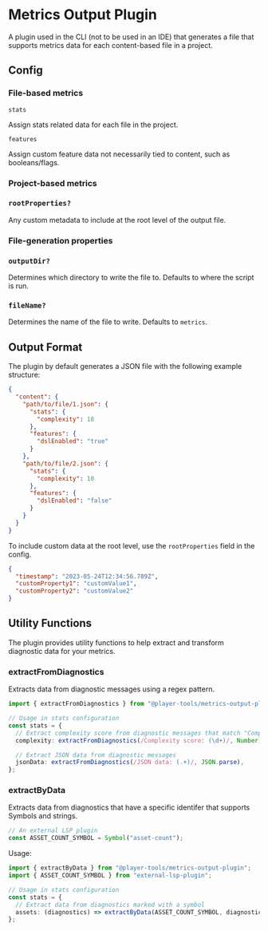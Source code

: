 # Metrics Output Plugin

A plugin used in the CLI (not to be used in an IDE) that generates a file that supports metrics data for each content-based file in a project.

## Config

### File-based metrics

`stats`

Assign stats related data for each file in the project.

`features`

Assign custom feature data not necessarily tied to content, such as booleans/flags.

### Project-based metrics

### `rootProperties?`

Any custom metadata to include at the root level of the output file.

### File-generation properties

### `outputDir?`

Determines which directory to write the file to. Defaults to where the script is run.

### `fileName?`

Determines the name of the file to write. Defaults to `metrics`.

## Output Format

The plugin by default generates a JSON file with the following example structure:

```json
{
  "content": {
    "path/to/file/1.json": {
      "stats": {
        "complexity": 18
      },
      "features": {
        "dslEnabled": "true"
      }
    },
    "path/to/file/2.json": {
      "stats": {
        "complexity": 10
      },
      "features": {
        "dslEnabled": "false"
      }
    }
  }
}
```

To include custom data at the root level, use the `rootProperties` field in the
config.

```json
{
  "timestamp": "2023-05-24T12:34:56.789Z",
  "customProperty1": "customValue1",
  "customProperty2": "customValue2"
}
```

## Utility Functions

The plugin provides utility functions to help extract and transform diagnostic data for your metrics.

### extractFromDiagnostics

Extracts data from diagnostic messages using a regex pattern.

```typescript
import { extractFromDiagnostics } from "@player-tools/metrics-output-plugin";

// Usage in stats configuration
const stats = {
  // Extract complexity score from diagnostic messages that match "Complexity score: 42"
  complexity: extractFromDiagnostics(/Complexity score: (\d+)/, Number),

  // Extract JSON data from diagnostic messages
  jsonData: extractFromDiagnostics(/JSON data: (.+)/, JSON.parse),
};
```

### extractByData

Extracts data from diagnostics that have a specific identifer that supports Symbols and strings.

```typescript
// An external LSP plugin
const ASSET_COUNT_SYMBOL = Symbol("asset-count");
```

Usage:

```typescript
import { extractByData } from "@player-tools/metrics-output-plugin";
import { ASSET_COUNT_SYMBOL } from "external-lsp-plugin";

// Usage in stats configuration
const stats = {
  // Extract data from diagnostics marked with a symbol
  assets: (diagnostics) => extractByData(ASSET_COUNT_SYMBOL, diagnostics),
};
```
